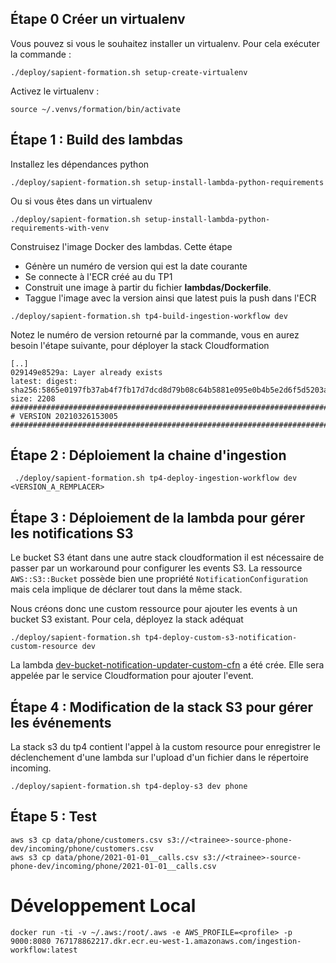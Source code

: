 ## Étape 0 Créer un virtualenv
Vous pouvez si vous le souhaitez installer un virtualenv. Pour cela exécuter la commande : 
```
./deploy/sapient-formation.sh setup-create-virtualenv
```

Activez le virtualenv : 
```
source ~/.venvs/formation/bin/activate
```


## Étape 1 : Build des lambdas
Installez les dépendances python
```
./deploy/sapient-formation.sh setup-install-lambda-python-requirements
```

Ou si vous êtes dans un virtualenv
```
./deploy/sapient-formation.sh setup-install-lambda-python-requirements-with-venv
```

Construisez l'image Docker des lambdas. Cette étape
* Génère un numéro de version qui est la date courante
* Se connecte à l'ECR créé au du TP1
* Construit une image à partir du fichier **lambdas/Dockerfile**.
* Taggue l'image avec la version ainsi que latest puis la push dans l'ECR
```
./deploy/sapient-formation.sh tp4-build-ingestion-workflow dev
```

Notez le numéro de version retourné par la commande, vous en aurez besoin l'étape suivante, pour déployer la stack Cloudformation
```shell
[..]
029149e8529a: Layer already exists 
latest: digest: sha256:5865e0197fb37ab4f7fb17d7dcd8d79b08c64b5881e095e0b4b5e2d6f5d5203a size: 2208
############################################################################################################
# VERSION 20210326153005
############################################################################################################
```


## Étape 2 : Déploiement la chaine d'ingestion

```
 ./deploy/sapient-formation.sh tp4-deploy-ingestion-workflow dev <VERSION_A_REMPLACER>
```

## Étape 3 : Déploiement de la lambda pour gérer les notifications S3
Le bucket S3 étant dans une autre stack cloudformation il est nécessaire de passer par un workaround pour configurer les
events S3. La ressource `AWS::S3::Bucket` possède bien une propriété `NotificationConfiguration` mais cela implique de
déclarer tout dans la même stack.

Nous créons donc une custom ressource pour ajouter les events à un bucket S3 existant. Pour cela, déployez la stack adéquat

```
./deploy/sapient-formation.sh tp4-deploy-custom-s3-notification-custom-resource dev
```

La lambda [dev-bucket-notification-updater-custom-cfn](https://eu-west-1.console.aws.amazon.com/lambda/home?region=eu-west-1#/functions/dev-bucket-notification-updater-custom-cfn?tab=code)
a été crée. Elle sera appelée par le service Cloudformation pour ajouter l'event.

## Étape 4 : Modification de la stack S3 pour gérer les événements

La stack s3 du tp4 contient l'appel à la custom resource pour enregistrer le déclenchement d'une lambda sur l'upload d'un fichier
dans le répertoire incoming.
```
./deploy/sapient-formation.sh tp4-deploy-s3 dev phone
```

## Étape 5 : Test
```shell
aws s3 cp data/phone/customers.csv s3://<trainee>-source-phone-dev/incoming/phone/customers.csv
aws s3 cp data/phone/2021-01-01__calls.csv s3://<trainee>-source-phone-dev/incoming/phone/2021-01-01__calls.csv
```


# Développement Local
```
docker run -ti -v ~/.aws:/root/.aws -e AWS_PROFILE=<profile> -p 9000:8080 767178862217.dkr.ecr.eu-west-1.amazonaws.com/ingestion-workflow:latest
```
